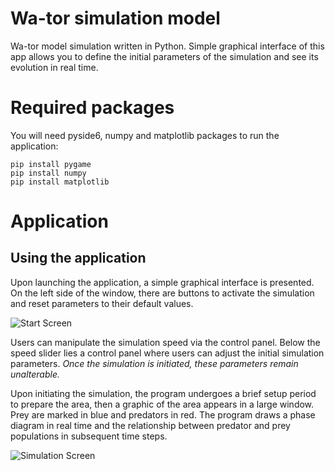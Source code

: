 # Wa-tor simulation model
Wa-tor model simulation written in Python. Simple graphical interface of this app allows you to define the initial parameters of the simulation and see its evolution in real time.

# Required packages

You will need pyside6, numpy and matplotlib packages to run the application:
```
pip install pygame
pip install numpy
pip install matplotlib
```

# Application
## Using the application
Upon launching the application, a simple graphical interface is presented. On the left side of the window, there are buttons to activate the simulation and reset parameters to their default values.

![Start Screen](https://github.com/jakrog01/Wator/assets/141222606/76bf8e6c-ff35-4398-839e-1f6c1627bc62)

Users can manipulate the simulation speed via the control panel.
Below the speed slider lies a control panel where users can adjust the initial simulation parameters. *Once the simulation is initiated, these parameters remain unalterable.*

Upon initiating the simulation, the program undergoes a brief setup period to prepare the area, then a graphic of the area appears in a large window. Prey are marked in blue and predators in red.
The program draws a phase diagram in real time and the relationship between predator and prey populations in subsequent time steps.

![Simulation Screen](https://github.com/jakrog01/Wator/assets/141222606/55d61a38-2244-4d51-975c-f33dbaf3139a)


